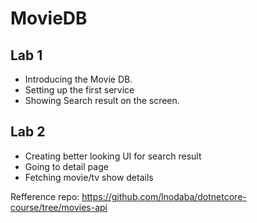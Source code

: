 # MovieDB

## Lab 1
- Introducing the Movie DB.
- Setting up the first service
- Showing Search result on the screen.

## Lab 2
- Creating better looking UI for search result
- Going to detail page
- Fetching movie/tv show details

Refference repo: https://github.com/lnodaba/dotnetcore-course/tree/movies-api
